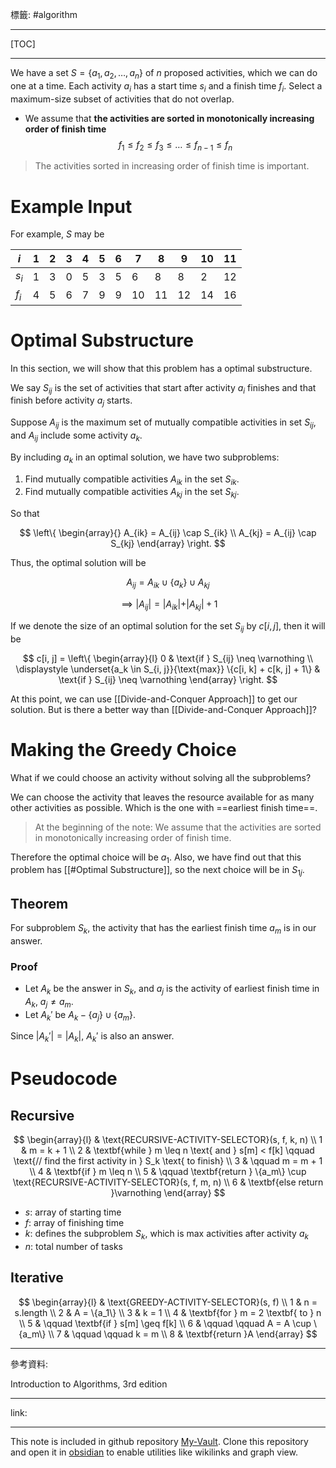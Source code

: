 標籤: #algorithm 

---

[TOC]

---

We have a set $S = \{a_1, a_2, \dots, a_n\}$ of $n$ proposed activities, which we can do one at a time. Each activity $a_i$ has a start time $s_i$ and a finish time $f_i$. Select a maximum-size subset of activities that do not overlap.

- We assume that **the activities are sorted in monotonically increasing order of finish time**
$$f_1 \leq f_2 \leq f_3 \leq \dots \leq f_{n - 1} \leq f_n$$

> The activities sorted in increasing order of finish time is important.

# Example Input

For example, $S$ may be

| $i$   | $1$ | $2$ | $3$ | $4$ | $5$ | $6$ | $7$  | $8$  | $9$  | $10$ | $11$ |
| ----- | --- | --- | --- | --- | --- | --- | ---- | ---- | ---- | ---- | ---- |
| $s_i$ | $1$ | $3$ | $0$ | $5$ | $3$ | $5$ | $6$  | $8$  | $8$  | $2$  | $12$ |
| $f_i$ | $4$ | $5$ | $6$ | $7$ | $9$ | $9$ | $10$ | $11$ | $12$ | $14$ | $16$ | 

# Optimal Substructure

In this section, we will show that this problem has a optimal substructure.

We say $S_{ij}$ is the set of activities that start after activity $a_i$ finishes and that finish before activity $a_j$ starts.

Suppose $A_{ij}$ is the maximum set of mutually compatible activities in set $S_{ij}$, and $A_{ij}$ include some activity $a_k$.

By including $a_k$ in an optimal solution, we have two subproblems:
1. Find mutually compatible activities $A_{ik}$ in the set $S_{ik}$.
2. Find mutually compatible activities $A_{kj}$ in the set $S_{kj}$.

So that

$$
\left\{
	\begin{array}{}
		A_{ik} = A_{ij} \cap S_{ik} \\
		A_{kj} = A_{ij} \cap S_{kj}
	\end{array}
\right.
$$

Thus, the optimal solution will be

$$A_{ij} = A_{ik} \cup \{a_k\} \cup A_{kj}$$

$$\implies \vert A_{ij} \vert = \vert A_{ik}\vert + 
\vert A_{kj} \vert + 1$$

If we denote the size of an optimal solution for the set $S_{ij}$ by $c[i, j]$, then it will be

$$
c[i, j] = 
\left\{
	\begin{array}{l}
		0 & \text{if } S_{ij} \neq \varnothing \\
		\displaystyle \underset{a_k \in S_{i, j}}{\text{max}} \{c[i, k] + c[k, j] + 1\} &
		\text{if } S_{ij} \neq \varnothing
	\end{array}
\right.
$$

At this point, we can use [[Divide-and-Conquer Approach]] to get our solution. But is there a better way than [[Divide-and-Conquer Approach]]?

# Making the Greedy Choice

What if we could choose an activity without solving all the subproblems?

We can choose the activity that leaves the resource available for as many other activities as possible. Which is the one with ==earliest finish time==.

> At the beginning of the note:
> We assume that the activities are sorted in monotonically increasing order of finish time.

Therefore the optimal choice will be $a_1$. Also, we have find out that this problem has [[#Optimal Substructure]], so the next choice will be in $S_{1j}$.

## Theorem

For subproblem $S_k$, the activity that has the earliest finish time $a_m$ is in our answer.

### Proof

- Let $A_k$ be the answer in $S_k$, and $a_j$ is the activity of earliest finish time in $A_k$, $a_j \neq a_m$.
- Let $A_k'$ be $A_k - \{a_j\} \cup \{a_m\}$.

Since $\vert A_k' \vert = \vert A_k \vert$, $A_k'$ is also an answer.

# Pseudocode

## Recursive

$$
\begin{array}{l}
	& \text{RECURSIVE-ACTIVITY-SELECTOR}(s, f, k, n) \\
	1 & m = k + 1 \\
	2 & \textbf{while } m \leq n \text{ and } s[m] < f[k] \qquad \text{// find the first activity in } S_k \text{ to finish} \\
	3 & \qquad m = m + 1 \\
	4 & \textbf{if } m \leq n \\
	5 & \qquad \textbf{return } \{a_m\} \cup \text{RECURSIVE-ACTIVITY-SELECTOR}(s, f, m, n) \\
	6 & \textbf{else return }\varnothing
\end{array}
$$

- $s$: array of starting time
- $f$: array of finishing time
- $k$: defines the subproblem $S_k$, which is max activities after activity $a_k$
- $n$: total number of tasks

## Iterative

$$
\begin{array}{l}
	& \text{GREEDY-ACTIVITY-SELECTOR}(s, f) \\
	1 & n = s.length \\
	2 & A = \{a_1\} \\
	3 & k = 1 \\
	4 & \textbf{for } m = 2 \textbf{ to } n \\
	5 & \qquad \textbf{if } s[m] \geq f[k] \\
	6 & \qquad \qquad A = A \cup \{a_m\} \\
	7 & \qquad \qquad k = m \\
	8 & \textbf{return }A
\end{array}
$$

---

參考資料:

Introduction to Algorithms, 3rd edition

---

link:


---

This note is included in github repository [My-Vault](https://github.com/LittleD3092/My-Vault.git). Clone this repository and open it in [obsidian](https://obsidian.md/) to enable utilities like wikilinks and graph view.